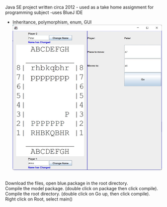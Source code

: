 Java SE project written circa 2012 - used as a take home assignment for programming subject
-uses BlueJ IDE
- Inheritance, polymorphism, enum, GUI <br>
![Chess](/chess.jpg?raw=true "Chess Game")
<br>
Download the files, open blue.package in the root directory. <br>
Compile the model package. (double click on package then click compile). <br>
Compile the root directory. (double click on Go up, then click compile).<br>
Right click on Root, select main() <br>
